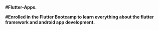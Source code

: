 **#Flutter-Apps.**



**#Enrolled in the Flutter Bootcamp to learn everything about the flutter framework and android app development.**

